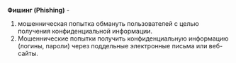 **Фишинг (Phishing)** -
1. мошенническая попытка обмануть пользователей с целью получения конфиденциальной информации.
2. Мошеннические попытки получить конфиденциальную информацию (логины, пароли) через поддельные электронные письма или веб-сайты.